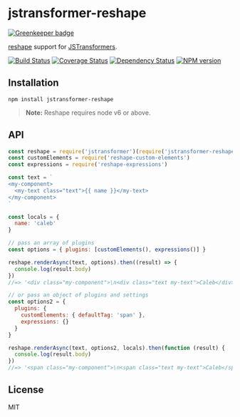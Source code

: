 # jstransformer-reshape

[![Greenkeeper badge](https://badges.greenkeeper.io/jstransformers/jstransformer-reshape.svg)](https://greenkeeper.io/)

[reshape](https://reshape.ml/) support for [JSTransformers](http://github.com/jstransformers).

[![Build Status](https://img.shields.io/travis/jstransformers/jstransformer-reshape/master.svg)](https://travis-ci.org/jstransformers/jstransformer-reshape)
[![Coverage Status](https://img.shields.io/codecov/c/github/jstransformers/jstransformer-reshape/master.svg)](https://codecov.io/gh/jstransformers/jstransformer-reshape)
[![Dependency Status](https://img.shields.io/david/jstransformers/jstransformer-reshape/master.svg)](http://david-dm.org/jstransformers/jstransformer-reshape)
[![NPM version](https://img.shields.io/npm/v/jstransformer-reshape.svg)](https://www.npmjs.org/package/jstransformer-reshape)

## Installation

`npm install jstransformer-reshape`

> **Note:** Reshape requires node v6 or above.

## API

```js
const reshape = require('jstransformer')(require('jstransformer-reshape'))
const customElements = require('reshape-custom-elements')
const expressions = require('reshape-expressions')

const text = `
<my-component>
  <my-text class="text">{{ name }}</my-text>
</my-component>
`

const locals = {
  name: 'caleb'
}

// pass an array of plugins
const options = { plugins: [customElements(), expressions()] }

reshape.renderAsync(text, options).then((result) => {
  console.log(result.body)
})
//=> '<div class="my-component">\n<div class="text my-text">Caleb</div>\n</div>'

// or pass an object of plugins and settings
const options2 = {
  plugins: {
    customElements: { defaultTag: 'span' },
    expressions: {}
  }
}

reshape.renderAsync(text, options2, locals).then(function (result) {
  console.log(result.body)
})
//=> '<span class="my-component">\n<span class="text my-text">Caleb</span>\n</span>'
```

## License

MIT
